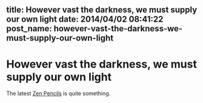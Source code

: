 title: However vast the darkness, we must supply our own light
date: 2014/04/02 08:41:22
post_name: however-vast-the-darkness-we-must-supply-our-own-light
---
# However vast the darkness, we must supply our own light

The latest [Zen Pencils](http://zenpencils.com/comic/148-stanley-kubrick-answers-a-question/) is quite something.
